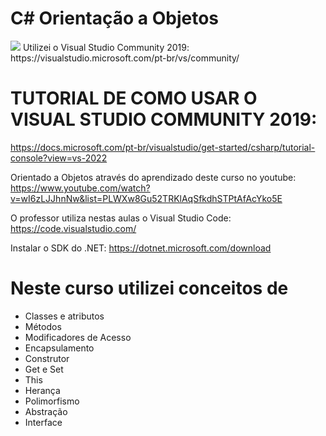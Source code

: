 # C# Orientação a Objetos
<img src="https://www.devmedia.com.br/arquivos/Artigos/29539/CSharp-Oo.jpg">
Utilizei o Visual Studio Community 2019:
https://visualstudio.microsoft.com/pt-br/vs/community/

# TUTORIAL DE COMO USAR O VISUAL STUDIO COMMUNITY 2019:
https://docs.microsoft.com/pt-br/visualstudio/get-started/csharp/tutorial-console?view=vs-2022

Orientado a Objetos através do aprendizado deste curso no youtube:
https://www.youtube.com/watch?v=wI6zLJJhnNw&list=PLWXw8Gu52TRKlAqSfkdhSTPtAfAcYko5E

O professor utiliza nestas aulas o Visual Studio Code:
https://code.visualstudio.com/

Instalar o SDK do .NET:
https://dotnet.microsoft.com/download

# Neste curso utilizei conceitos de
  * Classes e atributos
  * Métodos
  * Modificadores de Acesso
  * Encapsulamento
  * Construtor
  * Get e Set
  * This
  * Herança
  * Polimorfismo
  * Abstração
  * Interface
